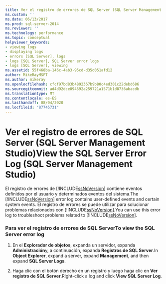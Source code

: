 ```yaml
---
title: Ver el registro de errores de SQL Server (SQL Server Management Studio) | Microsoft Docs
ms.custom: ''
ms.date: 06/13/2017
ms.prod: sql-server-2014
ms.reviewer: ''
ms.technology: performance
ms.topic: conceptual
helpviewer_keywords:
- viewing logs
- displaying logs
- errors [SQL Server], logs
- logs [SQL Server], SQL Server error logs
- logs [SQL Server], viewing
ms.assetid: 55f468ba-146c-4ab3-95cd-d35d051afd12
author: MikeRayMSFT
ms.author: mikeray
ms.openlocfilehash: cfcf97bd83b4892367b9b80c4ed301c22debd686
ms.sourcegitcommit: ad4d92dce894592a259721a1571b1d8736abacdb
ms.translationtype: MT
ms.contentlocale: es-ES
ms.lasthandoff: 08/04/2020
ms.locfileid: "87745731"
---
```

# <a name="view-the-sql-server-error-log-sql-server-management-studio"></a><span data-ttu-id="95785-102">Ver el registro de errores de SQL Server (SQL Server Management Studio)</span><span class="sxs-lookup"><span data-stu-id="95785-102">View the SQL Server Error Log (SQL Server Management Studio)</span></span>
  <span data-ttu-id="95785-103">El registro de errores de [!INCLUDE[ssNoVersion](../../includes/ssnoversion-md.md)] contiene eventos definidos por el usuario y determinados eventos del sistema.</span><span class="sxs-lookup"><span data-stu-id="95785-103">The [!INCLUDE[ssNoVersion](../../includes/ssnoversion-md.md)] error log contains user-defined events and certain system events.</span></span> <span data-ttu-id="95785-104">El registro de errores se puede utilizar para solucionar problemas relacionados con [!INCLUDE[ssNoVersion](../../includes/ssnoversion-md.md)].</span><span class="sxs-lookup"><span data-stu-id="95785-104">You can use this error log to troubleshoot problems related to [!INCLUDE[ssNoVersion](../../includes/ssnoversion-md.md)].</span></span>  
  
### <a name="to-view-the-sql-server-error-log"></a><span data-ttu-id="95785-105">Para ver el registro de errores de SQL Server</span><span class="sxs-lookup"><span data-stu-id="95785-105">To view the SQL Server error log</span></span>  
  
1.  <span data-ttu-id="95785-106">En el **Explorador de objetos**, expanda un servidor, expanda **Administración**y, a continuación, expanda **Registros de SQL Server**.</span><span class="sxs-lookup"><span data-stu-id="95785-106">In **Object Explorer**, expand a server, expand **Management**, and then expand **SQL Server Logs**.</span></span>  
  
2.  <span data-ttu-id="95785-107">Haga clic con el botón derecho en un registro y luego haga clic en **Ver registro de SQL Server**.</span><span class="sxs-lookup"><span data-stu-id="95785-107">Right-click a log and click **View SQL Server Log**.</span></span>  
  
  

